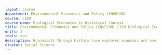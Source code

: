 ```yaml
---
layout: course 
department: Environmental Economics and Policy (ENVECON)
course: C180
course-name: Ecological Economics in Historical Context
title: Environmental Economics and Policy (ENVECON) C180 Ecological Economics in Historical Context
units: 3
tools: nan
description: Economists through history have explored economic and environmental interactions, physical limits to growth, what constitutes the good life, and how economic justice can be assured. Yet economists continue to use measures and models that simplify these issues and promote bad outcomes. Ecological economics responds to this tension between the desire for simplicity and the multiple perspectives needed to understand complexity in order to move toward sustainable, fulfilling, just economies.
cluster: Social Science
---
```

